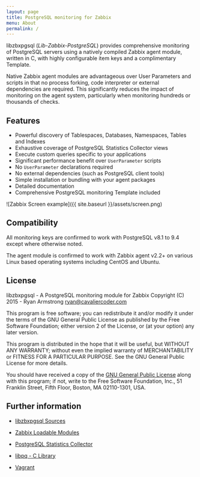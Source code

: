 ```yaml
---
layout: page
title: PostgreSQL monitoring for Zabbix
menu: About
permalink: /
---
```


libzbxpgsql (*Lib-Zabbix-PostgreSQL*) provides comprehensive monitoring of
PostgreSQL servers using a natively compiled Zabbix agent module, written in C,
with highly configurable item keys and a complimentary Template.

Native Zabbix agent modules are advantageous over User Parameters and scripts
in that no process forking, code interpreter or external dependencies are
required. This significantly reduces the impact of monitoring on the agent
system, particularly when monitoring hundreds or thousands of checks.

## Features

* Powerful discovery of Tablespaces, Databases, Namespaces, Tables and Indexes
* Exhaustive coverage of PostgreSQL Statistics Collector views
* Execute custom queries specific to your applications
* Significant performance benefit over `UserParameter` scripts
* No `UserParameter` declarations required
* No external dependencies (such as PostgreSQL client tools)
* Simple installation or bundling with your agent packages
* Detailed documentation
* Comprehensive PostgreSQL monitoring Template included

![Zabbix Screen example]({{ site.baseurl }}/assets/screen.png)

## Compatibility

All monitoring keys are confirmed to work with PostgreSQL v8.1 to 9.4 except
where otherwise noted.

The agent module is confirmed to work with Zabbix agent v2.2+ on various
Linux based operating systems including CentOS and Ubuntu.


## License

libzbxpgsql - A PostgreSQL monitoring module for Zabbix
Copyright (C) 2015 - Ryan Armstrong <ryan@cavaliercoder.com>

This program is free software; you can redistribute it and/or modify
it under the terms of the GNU General Public License as published by
the Free Software Foundation; either version 2 of the License, or
(at your option) any later version.

This program is distributed in the hope that it will be useful,
but WITHOUT ANY WARRANTY; without even the implied warranty of
MERCHANTABILITY or FITNESS FOR A PARTICULAR PURPOSE. See the
GNU General Public License for more details.

You should have received a copy of the [GNU General Public License](http://www.gnu.org/licenses/gpl-2.0.html)
along with this program; if not, write to the Free Software
Foundation, Inc., 51 Franklin Street, Fifth Floor, Boston, MA  02110-1301, USA.


## Further information

* [libzbxpgsql Sources](https://github.com/cavaliercoder/libzbxpgsql)

* [Zabbix Loadable Modules](https://www.zabbix.com/documentation/2.4/manual/config/items/loadablemodules)

* [PostgreSQL Statistics Collector](http://www.postgresql.org/docs/9.4/static/monitoring-stats.html)

* [libpq - C Library](http://www.postgresql.org/docs/9.4/static/libpq.html)

* [Vagrant](https://www.vagrantup.com/)

